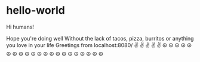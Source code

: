 # hello-world

Hi humans!

Hope you're doing well
Without the lack of tacos, pizza, burritos or anything you love in your life
Greetings from localhost:8080/ ✌ ✌ ✌ ✌ ✌
☮ ☮ ☮ ☮ ☮ ☮ ☮ ☮ ☮ ☮ ☮ ☮ ☮ ☮ ☮ ☮ ☮ ☮ ☮ ☮ ☮
